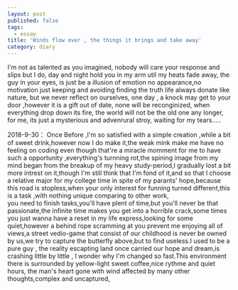 ```yaml
---
layout: post
published: false
tags:
  - essay
title: 'Winds flow over , the things it brings and take away'
category: diary
---
```

I'm not as talented as you imagined,
	nobody will care your response and slips
		but I do,
	day and night
hold you in my arm
	util my heats fade away,
the guy in your eyes,
	is just be a illusion of emotion
no appearance,no motivation
		just keeping and avoiding finding the truth
life always donate like nature,
but we never reflect on ourselves,
one day , a knock may get to your door
,however it is a gift out of date,
none will be reconginized,
	when everything drop down its fire,
the world will not be the old one any longer,
	for me,
its just a mysterious and advenrural stroy,
	waiting for my tears.....

2018-9-30：
Once Before ,I'm so satisfied with a simple creation ,while a bit of sweet drink,however
now I do make it,the weak mink make me have no feeling on coding even though that're
a miracle momment for me to have such a opportunity ,everything's turnning rot,the spining
image from my mind began from the breakup of my heavy study-period,I gradually lost a bit more intrest
on it,though I'm still think that I'm fond of it,and so that I choose a relative major for my
college time in spite of my parants' hope,because this road is stopless,when your only interest
for funning turned different,this is a task ,with nothing unique comparing to other work,\
you need to finish tasks,you'll have plent of time,but you'll never be that passionate,the infinite
time makes you get into a horrible crack,some times you just wanna have a reset in my life 
express,looking for some quiet,however a behind rope scramming at you prevent me 
enjoying all of views,a street vedio-game that consist of our childhood is never be owned by
us,we try to capture the butterfly above,but to find useless.I used to be a pure guy ,
the reality escapting land once carried our hope and dream,is crashing little by little ,
I wonder why I'm changed so fast.This environment there is surrounded by yellow-light
sweet coffee,nice rythme and quiet hours, the man's heart gone with wind affected by
many other thoughts,complex and uncaptured, 